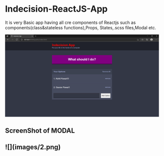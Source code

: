 # Indecision-ReactJS-App
It is very Basic app having all cre components of Reactjs such as components(class&amp;stateless functions),Props, States,.scss files,Modal etc.

![](images/1.png)

<h2> ScreenShot of MODAL<h2/>
![](images/2.png)
